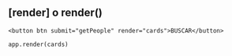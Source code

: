 ## [render] o render()

```
<button btn submit="getPeople" render="cards">BUSCAR</button>
```

```
app.render(cards)
```
